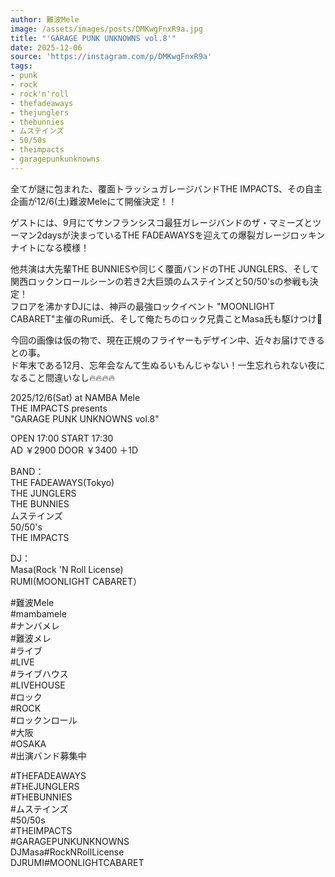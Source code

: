```yaml
---
author: 難波Mele
image: /assets/images/posts/DMKwgFnxR9a.jpg
title: "'GARAGE PUNK UNKNOWNS vol.8'"
date: 2025-12-06
source: 'https://instagram.com/p/DMKwgFnxR9a'
tags:
- punk
- rock
- rock'n'roll
- thefadeaways
- thejunglers
- thebunnies
- ムステインズ
- 50/50s
- theimpacts
- garagepunkunknowns
---
```

全てが謎に包まれた、覆面トラッシュガレージバンドTHE IMPACTS、その自主企画が12/6(土)難波Meleにて開催決定！！

ゲストには、9月にてサンフランシスコ最狂ガレージバンドのザ・マミーズとツーマン2daysが決まっているTHE FADEAWAYSを迎えての爆裂ガレージロッキンナイトになる模様！

他共演は大先輩THE BUNNIESや同じく覆面バンドのTHE JUNGLERS、そして関西ロックンロールシーンの若き2大巨頭のムステインズと50/50'sの参戦も決定！<br>
フロアを沸かすDJには、神戸の最強ロックイベント "MOONLIGHT CABARET"主催のRumi氏、そして俺たちのロック兄貴ことMasa氏も駆けつけ💨

今回の画像は仮の物で、現在正規のフライヤーもデザイン中、近々お届けできるとの事。<br>
ド年末である12月、忘年会なんて生ぬるいもんじゃない！一生忘れられない夜になること間違いなし🔥🔥🔥🔥

2025/12/6(Sat) at NAMBA Mele<br>
THE IMPACTS presents<br>
"GARAGE PUNK UNKNOWNS vol.8"

OPEN 17:00 START 17:30<br>
AD ￥2900 DOOR ￥3400 ＋1D

BAND：<br>
THE FADEAWAYS(Tokyo)<br>
THE JUNGLERS<br>
THE BUNNIES<br>
ムステインズ<br>
50/50's<br>
THE IMPACTS

DJ：<br>
Masa(Rock 'N Roll License)<br>
RUMI(MOONLIGHT CABARET）

#難波Mele<br>
#mambamele<br>
#ナンバメレ<br>
#難波メレ<br>
#ライブ<br>
#LIVE<br>
#ライブハウス<br>
#LIVEHOUSE<br>
#ロック<br>
#ROCK<br>
#ロックンロール<br>
#大阪<br>
#OSAKA<br>
#出演バンド募集中

#THEFADEAWAYS<br>
#THEJUNGLERS<br>
#THEBUNNIES<br>
#ムステインズ<br>
#50/50s<br>
#THEIMPACTS<br>
#GARAGEPUNKUNKNOWNS<br>
DJMasa#RockNRollLicense<br>
DJRUMI#MOONLIGHTCABARET
